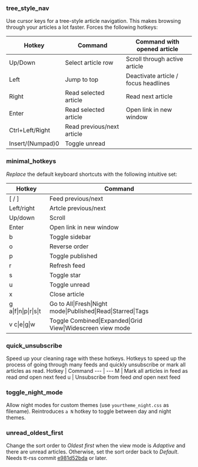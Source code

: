 ### tree_style_nav
Use cursor keys for a tree-style article navigation. This makes browsing through your articles a lot faster. Forces the following hotkeys:

Hotkey | Command | Command with opened article
--- | --- | ---
Up/Down | Select article row | Scroll through active article
Left | Jump to top | Deactivate article / focus headlines
Right | Read selected article | Read next article
Enter | Read selected article | Open link in new window
Ctrl+Left/Right | Read previous/next article
Insert/(Numpad)0 | Toggle unread

### minimal_hotkeys
_Replace_ the default keyboard shortcuts with the following intuitive set:

Hotkey | Command
--- | ---
[ / ] | Feed previous/next
Left/right | Artcle previous/next
Up/down | Scroll
Enter | Open link in new window
b | Toggle sidebar
o | Reverse order
p | Toggle published
r | Refresh feed
s | Toggle star
u | Toggle unread
x | Close article
g a\|f\|n\|p\|r\|s\|t | Go to All\|Fresh\|Night mode\|Published\|Read\|Starred\|Tags
v c\|e\|g\|w | Toggle Combined\|Expanded\|Grid View\|Widescreen view mode

### quick_unsubscribe
Speed up your cleaning rage with these hotkeys. Hotkeys to speed up the process of going through many feeds and quickly unsubscribe or mark all articles as read.
Hotkey | Command
--- | ---
M | Mark all articles in feed as read _and_ open next feed
u | Unsubscribe from feed _and_ open next feed

### toggle_night_mode
Allow night modes for custom themes (use `yourtheme_night.css` as filename). Reintroduces `a N` hotkey to toggle between day and night themes.

### unread_oldest_first
Change the sort order to _Oldest first_ when the view mode is _Adaptive_ and there are unread articles. Otherwise, set the sort order back to _Default_. Needs tt-rss commit [e981d52bda](https://git.tt-rss.org/fox/tt-rss/src/e981d52bdabbb0893ac69b29d7690d0bb63fbc14) or later.